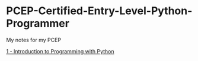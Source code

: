 # PCEP-Certified-Entry-Level-Python-Programmer
My notes for my PCEP

[1 - Introduction to Programming with Python](Notebooks/1-Introduction_to_Programming_with_Python.ipynb)
